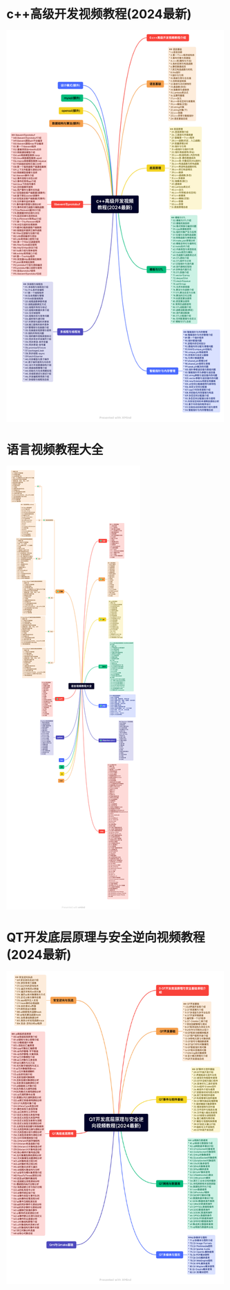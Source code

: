 # c++高级开发视频教程(2024最新)

![](./c++高级开发视频教程(2024最新).png)

# 语言视频教程大全

![](./语言视频教程大全.png)


# QT开发底层原理与安全逆向视频教程(2024最新)

![](./gui/QT开发底层原理与安全逆向视频教程(2024最新).png)
